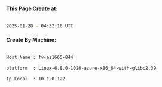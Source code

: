 
   
#### This Page Create at:

```bash

2025-01-28 - 04:32:16 UTC

```

#### Create By Machine:

```bash

Host Name : fv-az1665-844

platform  : Linux-6.8.0-1020-azure-x86_64-with-glibc2.39

Ip Local  : 10.1.0.122

```

